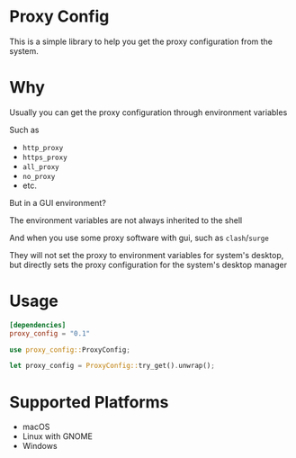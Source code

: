 # Proxy Config

This is a simple library to help you get the proxy configuration from the system.

# Why

Usually you can get the proxy configuration through environment variables

Such as 

* `http_proxy`
* `https_proxy`
* `all_proxy`
* `no_proxy`
* etc.

But in a GUI environment?

The environment variables are not always inherited to the shell

And when you use some proxy software with gui, such as `clash`/`surge`

They will not set the proxy to environment variables for system's desktop,
but directly sets the proxy configuration for the system's desktop manager

# Usage

```toml
[dependencies]
proxy_config = "0.1"
```

```rust
use proxy_config::ProxyConfig;

let proxy_config = ProxyConfig::try_get().unwrap();
```

# Supported Platforms

* macOS
* Linux with GNOME
* Windows
